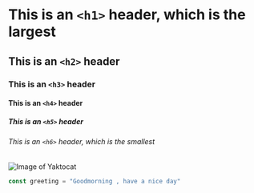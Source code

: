 # This is an `<h1>` header, which is the largest

## This is an `<h2>` header
### This is an `<h3>` header
#### This is an `<h4>` header
##### This is an `<h5>` header
###### This is an `<h6>` header, which is the smallest
<!--- added headers h1 to h6--->
![Image of Yaktocat](https://octodex.github.com/images/yaktocat.png)
``` javascript
const greeting = "Goodmorning , have a nice day"
```
